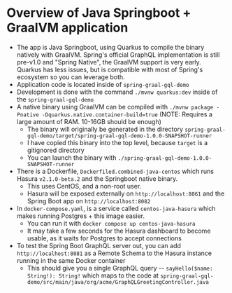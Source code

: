 # Overview of Java Springboot + GraalVM application

- The app is Java Springboot, using Quarkus to compile the binary natively with GraalVM. Spring's official GraphQL implementation is still pre-v1.0 and "Spring Native", the GraalVM support is very early. Quarkus has less issues, but is compatible with most of Spring's ecosystem so you can leverage both.
- Application code is located inside of `spring-graal-gql-demo`
- Development is done with the command `./mvnw quarkus:dev` inside of the `spring-graal-gql-demo`
- A native binary using GraalVM can be compiled with `./mvnw package -Pnative -Dquarkus.native.container-build=true` (NOTE: Requires a large amount of RAM. 10-16GB should be enough)
    - The binary will originally be generated in the directory `spring-graal-gql-demo/target/spring-graal-gql-demo-1.0.0-SNAPSHOT-runner`
    - I have copied this binary into the top level, because `target` is a gitignored directory
    - You can launch the binary with `./spring-graal-gql-demo-1.0.0-SNAPSHOT-runner`
- There is a Dockerfile, `Dockerfiled.combined-java-centos` which runs Hasura `v2.1.0-beta.2` and the Springboot native binary.
    - This uses CentOS, and a non-root user.
    - Hasura will be exposed externally on `http://localhost:8061` and the Spring Boot app on `http://localhost:8082`
- In `docker-compose.yaml`, is a service called `centos-java-hasura` which makes running Postgres + this image easier.
    - You can run it with `docker compose up centos-java-hasura`
    - It may take a few seconds for the Hasura dashboard to become usable, as it waits for Postgres to accept connections
- To test the Spring Boot GraphQL server out, you can add `http://localhost:8081` as a Remote Schema to the Hasura instance running in the same Docker container
    - This should give you a single GraphQL query -- `sayHello($name: String!): String!` which maps to the code at `spring-graal-gql-demo/src/main/java/org/acme/GraphQLGreetingController.java`
